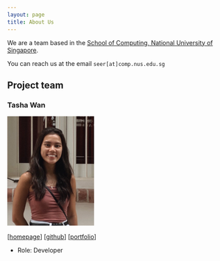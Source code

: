 ```yaml
---
layout: page
title: About Us
---
```


We are a team based in the [School of Computing, National University of Singapore](http://www.comp.nus.edu.sg).

You can reach us at the email `seer[at]comp.nus.edu.sg`

## Project team

### Tasha Wan

<img src="images/tashawan.png" width="200px">

[[homepage](http://www.comp.nus.edu.sg/~tashawan)]
[[github](https://github.com/tashawan23)]
[[portfolio](team/tashawan.md)]

* Role: Developer

